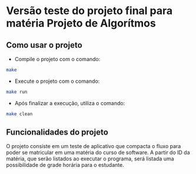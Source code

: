 # Versão teste do projeto final para matéria Projeto de Algorítmos

## Como usar o projeto

* Compile o projeto com o comando:

```sh
make
```

* Execute o projeto com o comando:

```sh
make run
```

* Após finalizar a execução, utiliza o comando:
```sh
make clean
```

## Funcionalidades do projeto

O projeto consiste em um teste de aplicativo que compacta o fluxo para poder se matricular em uma matéria do curso de software. A partir do ID da matéria, que serão listados ao executar o programa, será listada uma possibilidade de grade horária para o estudante.

